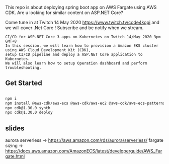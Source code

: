 
This repo is about deploying spring boot app on AWS Fargate using AWS CDK.
Are u looking for similar content on ASP.NET Core?

Come tune in at Twitch 14 May 2020 https://www.twitch.tv/code4kopi and we will cover .Net Core ! Subscribe and be notify when we stream.
```
CI/CD for ASP.NET Core 3 apps on Kubernetes on Twitch 14/May 2020 3pm GMT+8
In this session, we will learn how to provision a Amazon EKS cluster using AWS Cloud Development Kit (CDK), 
setup CI/CD pipeline and deploy a ASP.NET Core application to Kubernetes.
We will also learn how to setup Operation dashboard and perform troubleshooting.
```

## Get Started

##

```bash
npm i
npm install @aws-cdk/aws-ecs @aws-cdk/aws-ec2 @aws-cdk/aws-ecs-patterns @aws-cdk/aws-rds @aws-cdk/aws-secretsmanager
npx cdk@1.30.0 synth
npx cdk@1.30.0 deploy 

```

## slides
aurora serverless -> https://aws.amazon.com/rds/aurora/serverless/
fargate sizing -> https://docs.aws.amazon.com/AmazonECS/latest/developerguide/AWS_Fargate.html

